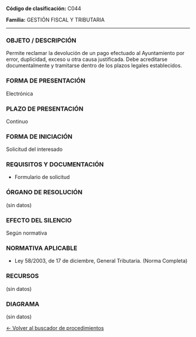 
**Código de clasificación:** C044

**Familia:** GESTIÓN FISCAL Y TRIBUTARIA

---

### OBJETO / DESCRIPCIÓN

Permite reclamar la devolución de un pago efectuado al Ayuntamiento por error, duplicidad, exceso u otra causa justificada. Debe acreditarse documentalmente y tramitarse dentro de los plazos legales establecidos.

### FORMA DE PRESENTACIÓN

Electrónica

### PLAZO DE PRESENTACIÓN

Continuo

### FORMA DE INICIACIÓN

Solicitud del interesado

### REQUISITOS Y DOCUMENTACIÓN

- Formulario de solicitud

### ÓRGANO DE RESOLUCIÓN

(sin datos)

### EFECTO DEL SILENCIO

Según normativa

### NORMATIVA APLICABLE

- Ley 58/2003, de 17 de diciembre, General Tributaria. (Norma Completa)

### RECURSOS

(sin datos)

### DIAGRAMA

(sin datos)

[← Volver al buscador de procedimientos](../buscador.md)